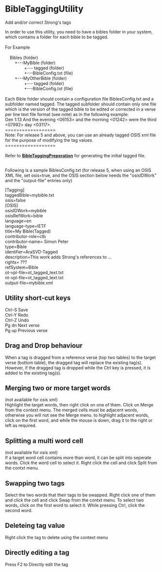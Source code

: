 # BibleTaggingUtility
 Add and/or correct Strong's tags
 
In order to use this utility, you need to have a bibles folder in your system, which contains a folder for each bible to be tagged.<br>
<br>
For Example<br><br>
&nbsp;&nbsp;&nbsp;&nbsp;Bibles (folder)<br>
&nbsp;&nbsp;&nbsp;&nbsp;&nbsp;&nbsp;&nbsp;&nbsp;+---MyBible (folder)<br>
&nbsp;&nbsp;&nbsp;&nbsp;&nbsp;&nbsp;&nbsp;&nbsp;&nbsp;&nbsp;&nbsp;&nbsp;&nbsp;&nbsp;&nbsp;&nbsp;+--- tagged (folder)<br>
&nbsp;&nbsp;&nbsp;&nbsp;&nbsp;&nbsp;&nbsp;&nbsp;&nbsp;&nbsp;&nbsp;&nbsp;&nbsp;&nbsp;&nbsp;&nbsp;+---BibleConfig.txt (file)<br>
&nbsp;&nbsp;&nbsp;&nbsp;&nbsp;&nbsp;&nbsp;&nbsp;+---MyOtherBible (folder)<br>
&nbsp;&nbsp;&nbsp;&nbsp;&nbsp;&nbsp;&nbsp;&nbsp;&nbsp;&nbsp;&nbsp;&nbsp;&nbsp;&nbsp;&nbsp;&nbsp;+--- tagged (folder)<br>
&nbsp;&nbsp;&nbsp;&nbsp;&nbsp;&nbsp;&nbsp;&nbsp;&nbsp;&nbsp;&nbsp;&nbsp;&nbsp;&nbsp;&nbsp;&nbsp;+---BibleConfig.txt (file)<br>
<br>
Each Bible folder should contain a configuration file BiblesConfig.txt and a subfolder named tagged.
The tagged subfolder should contain only one file which is the version of the tagged bible to be edited or corrected in a verse per line text file format (see note) as in the following example:<br>
Gen 1:13 And the evening <06153> and the morning <01242> were the third <07992> day <03117>. <br>
================== <br>
Note: For release 5 and above, you can use an already tagged OSIS xml file for the purpose of modifying the tag values.<br>
================== <br>
<br>
Refer to [**BibleTaggingPreperation**](https://github.com/sabdelmalik/BibleTaggingPreperation) for generating the initial tagged file.<br>
<br>

Following is a sample BiblesConfig.txt (for release 5, when using an OSIS XML file, set osis=true, and the OSIS section below needs the "osisIDWork" and the "output-file" entries only)

[Tagging]<br>
taggedBible=mybible.txt<br>
osis=false
<br>
[OSIS]<br>
osisIDWork=mybible<br>
osisRefWork=bible<br>
language=en<br>
language-type=IETF<br>
title=My Bible(Tagged)<br>
contributor-role=ctb<br>
contributor-name= Simon Peter<br>
type=Bible<br>
identifier=AraSVD-Tagged<br>
description=This work adds Strong's references to ...<br>
rights= ???<br>
refSystem=Bible<br>
ot-vpl-file=ot_tagged_text.txt<br>
nt-vpl-file=nt_tagged_text.txt<br>
output-file=mybible.xml<br>

## Utility short-cut keys
Ctrl-S Save<br>
Ctrl-Y Redo<br>
Ctrl-Z Undo<br>
Pg dn Next verse<br>
Pg up Previous verse<br>

## Drag and Drop behaviour
When a tag is dragged from a reference verse (top two tables) to the target verse (bottom table), the dragged tag will replace the existing tag(s).<br>
However, if the dragged tag is dropped while the Ctrl key is pressed, it is added to the existing tag(s).

## Merging two or more target words
(not available for osis xml)<br>
Highlight the target words, then right click on one of them. Click on Merge from the context menu.
The merged cells must be adjacent words, otherwise you will not see the Merge menu.
to highlight adjacent words, click on the first word, and while the mouse is down, drag it to the right or left as required.
## Splitting a multi word cell
(not available for osis xml)<br>
If a target word cell contains more than word, it can be split into seperate words. Click the word cell to select it. Right click the cell and click Split from the contxt menu.
## Swapping two tags
Select the two words that their tags to be swapped. Right click one of them and click the cell and click Swap from the contxt menu.
To select two words, click on the first word to select it. While pressing Ctrl, click the second word.
## Deleteing tag value
Right click the tag to delete using the context menu
## Directly editing a tag
Press F2 to Directly edit the tag
